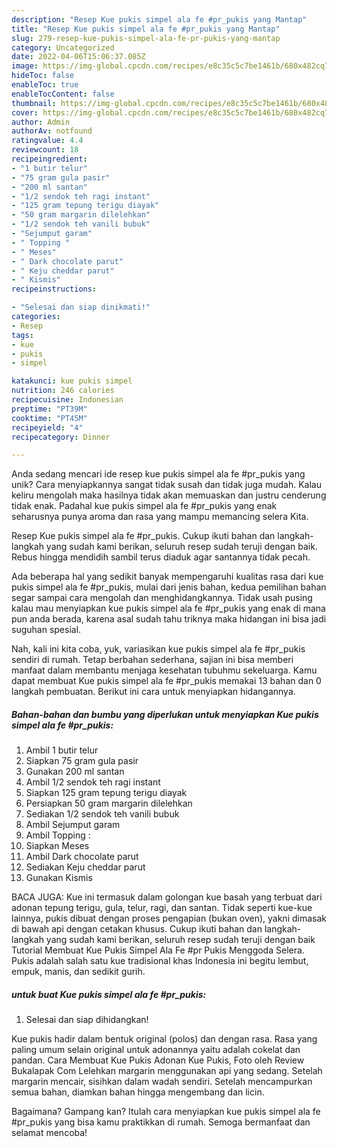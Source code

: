 ```yaml
---
description: "Resep Kue pukis simpel ala fe #pr_pukis yang Mantap"
title: "Resep Kue pukis simpel ala fe #pr_pukis yang Mantap"
slug: 279-resep-kue-pukis-simpel-ala-fe-pr-pukis-yang-mantap
category: Uncategorized
date: 2022-04-06T15:06:37.085Z
image: https://img-global.cpcdn.com/recipes/e8c35c5c7be1461b/680x482cq70/kue-pukis-simpel-ala-fe-pr_pukis-foto-resep-utama.jpg
hideToc: false
enableToc: true
enableTocContent: false
thumbnail: https://img-global.cpcdn.com/recipes/e8c35c5c7be1461b/680x482cq70/kue-pukis-simpel-ala-fe-pr_pukis-foto-resep-utama.jpg
cover: https://img-global.cpcdn.com/recipes/e8c35c5c7be1461b/680x482cq70/kue-pukis-simpel-ala-fe-pr_pukis-foto-resep-utama.jpg
author: Admin
authorAv: notfound
ratingvalue: 4.4
reviewcount: 18
recipeingredient:
- "1 butir telur"
- "75 gram gula pasir"
- "200 ml santan"
- "1/2 sendok teh ragi instant"
- "125 gram tepung terigu diayak"
- "50 gram margarin dilelehkan"
- "1/2 sendok teh vanili bubuk"
- "Sejumput garam"
- " Topping "
- " Meses"
- " Dark chocolate parut"
- " Keju cheddar parut"
- " Kismis"
recipeinstructions:

- "Selesai dan siap dinikmati!"
categories:
- Resep
tags:
- kue
- pukis
- simpel

katakunci: kue pukis simpel 
nutrition: 246 calories
recipecuisine: Indonesian
preptime: "PT39M"
cooktime: "PT45M"
recipeyield: "4"
recipecategory: Dinner

---
```





Anda sedang mencari ide resep kue pukis simpel ala fe #pr_pukis yang unik? Cara menyiapkannya sangat tidak susah dan tidak juga mudah. Kalau keliru mengolah maka hasilnya tidak akan memuaskan dan justru cenderung tidak enak. Padahal kue pukis simpel ala fe #pr_pukis yang enak seharusnya punya aroma dan rasa yang mampu memancing selera Kita.





Resep Kue pukis simpel ala fe #pr_pukis. Cukup ikuti bahan dan langkah-langkah yang sudah kami berikan, seluruh resep sudah teruji dengan baik. Rebus hingga mendidih sambil terus diaduk agar santannya tidak pecah.

Ada beberapa hal yang sedikit banyak mempengaruhi kualitas rasa dari kue pukis simpel ala fe #pr_pukis, mulai dari jenis bahan, kedua pemilihan bahan segar sampai cara mengolah dan menghidangkannya. Tidak usah pusing kalau mau menyiapkan kue pukis simpel ala fe #pr_pukis yang enak di mana pun anda berada, karena asal sudah tahu triknya maka hidangan ini bisa jadi suguhan spesial.






Nah, kali ini kita coba, yuk, variasikan kue pukis simpel ala fe #pr_pukis sendiri di rumah. Tetap berbahan sederhana, sajian ini bisa memberi manfaat dalam membantu menjaga kesehatan tubuhmu sekeluarga. Kamu dapat membuat Kue pukis simpel ala fe #pr_pukis memakai 13 bahan dan 0 langkah pembuatan. Berikut ini cara untuk menyiapkan hidangannya.

<!--inarticleads1-->

##### Bahan-bahan dan bumbu yang diperlukan untuk menyiapkan Kue pukis simpel ala fe #pr_pukis:

1. Ambil 1 butir telur
1. Siapkan 75 gram gula pasir
1. Gunakan 200 ml santan
1. Ambil 1/2 sendok teh ragi instant
1. Siapkan 125 gram tepung terigu diayak
1. Persiapkan 50 gram margarin dilelehkan
1. Sediakan 1/2 sendok teh vanili bubuk
1. Ambil Sejumput garam
1. Ambil  Topping :
1. Siapkan  Meses
1. Ambil  Dark chocolate parut
1. Sediakan  Keju cheddar parut
1. Gunakan  Kismis


BACA JUGA: Kue ini termasuk dalam golongan kue basah yang terbuat dari adonan tepung terigu, gula, telur, ragi, dan santan. Tidak seperti kue-kue lainnya, pukis dibuat dengan proses pengapian (bukan oven), yakni dimasak di bawah api dengan cetakan khusus. Cukup ikuti bahan dan langkah-langkah yang sudah kami berikan, seluruh resep sudah teruji dengan baik Tutorial Membuat Kue Pukis Simpel Ala Fe #pr Pukis Menggoda Selera. Pukis adalah salah satu kue tradisional khas Indonesia ini begitu lembut, empuk, manis, dan sedikit gurih. 

<!--inarticleads2-->

#####  untuk buat Kue pukis simpel ala fe #pr_pukis:


1. Selesai dan siap dihidangkan!

Kue pukis hadir dalam bentuk original (polos) dan dengan rasa. Rasa yang paling umum selain original untuk adonannya yaitu adalah cokelat dan pandan. Cara Membuat Kue Pukis Adonan Kue Pukis, Foto oleh Review Bukalapak Com Lelehkan margarin menggunakan api yang sedang. Setelah margarin mencair, sisihkan dalam wadah sendiri. Setelah mencampurkan semua bahan, diamkan bahan hingga mengembang dan licin. 

Bagaimana? Gampang kan? Itulah cara menyiapkan kue pukis simpel ala fe #pr_pukis yang bisa kamu praktikkan di rumah. Semoga bermanfaat dan selamat mencoba!
